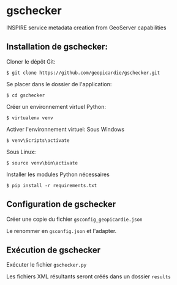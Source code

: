 # gschecker
INSPIRE service metadata creation from GeoServer capabilities

## Installation de gschecker:

Cloner le dépôt Git:
```
$ git clone https://github.com/geopicardie/gschecker.git
```

Se placer dans le dossier de l'application:
```
$ cd gschecker
```

Créer un environnement virtuel Python:
```
$ virtualenv venv
```

Activer l'environnement virtuel:
Sous Windows
```
$ venv\Scripts\activate
```
Sous Linux:
```
$ source venv\bin\activate
```

Installer les modules Python nécessaires
```
$ pip install -r requirements.txt
```

## Configuration de gschecker

Créer une copie du fichier `gsconfig_geopicardie.json`

Le renommer en `gsconfig.json` et l'adapter.

## Exécution de gschecker

Exécuter le fichier `gschecker.py`

Les fichiers XML résultants seront créés dans un dossier `results`  
